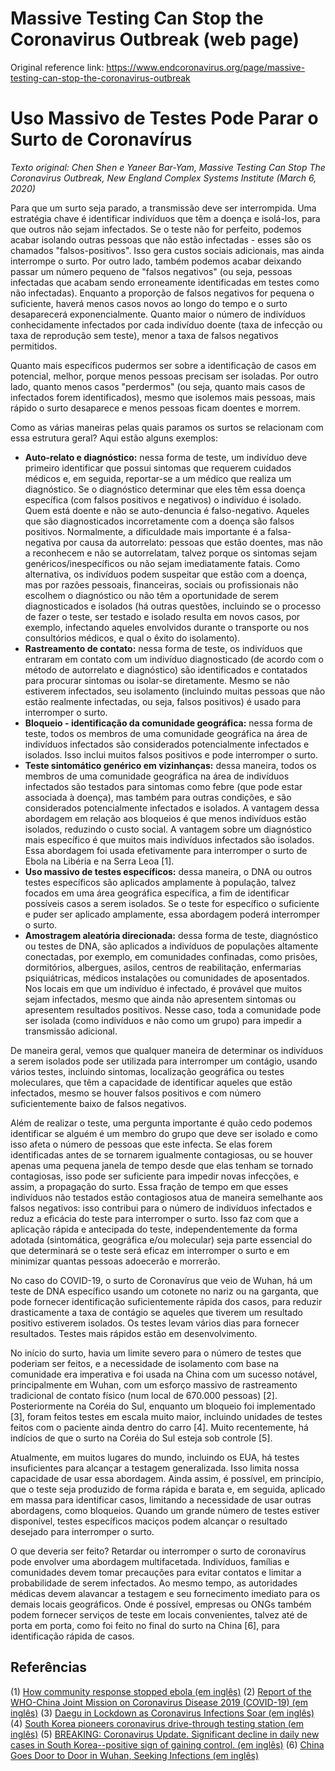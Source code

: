 # Massive Testing Can Stop the Coronavirus Outbreak (web page)

Original reference link: https://www.endcoronavirus.org/page/massive-testing-can-stop-the-coronavirus-outbreak

# Uso Massivo de Testes Pode Parar o Surto de Coronavírus

_Texto original: Chen Shen e Yaneer Bar-Yam, Massive Testing Can Stop The Coronavirus Outbreak, New England Complex Systems Institute (March 6, 2020)_

Para que um surto seja parado, a transmissão deve ser interrompida. Uma estratégia chave é identificar indivíduos que têm a doença e isolá-los, para que outros não sejam infectados. Se o teste não for perfeito, podemos acabar isolando outras pessoas que não estão infectadas - esses são os chamados "falsos-positivos". Isso gera custos sociais adicionais, mas ainda interrompe o surto. Por outro lado, também podemos acabar deixando passar um número pequeno de "falsos negativos" (ou seja, pessoas infectadas que acabam sendo erroneamente identificadas em testes como não infectadas). Enquanto a proporção de falsos negativos for pequena o suficiente, haverá menos casos novos ao longo do tempo e o surto desaparecerá exponencialmente. Quanto maior o número de indivíduos conhecidamente infectados por cada indivíduo doente (taxa de infecção ou taxa de reprodução sem teste), menor a taxa de falsos negativos permitidos.

Quanto mais específicos pudermos ser sobre a identificação de casos em potencial, melhor, porque menos pessoas precisam ser isoladas. Por outro lado, quanto menos casos "perdermos" (ou seja, quanto mais casos de infectados forem identificados), mesmo que isolemos mais pessoas, mais rápido o surto desaparece e menos pessoas ficam doentes e morrem.

Como as várias maneiras pelas quais paramos os surtos se relacionam com essa estrutura geral? Aqui estão alguns exemplos:

- **Auto-relato e diagnóstico:** nessa forma de teste, um indivíduo deve primeiro identificar que possui sintomas que requerem cuidados médicos e, em seguida, reportar-se a um médico que realiza um diagnóstico. Se o diagnóstico determinar que eles têm essa doença específica (com falsos positivos e negativos) o indivíduo é isolado. Quem está doente e não se auto-denuncia é falso-negativo. Aqueles que são diagnosticados incorretamente com a doença são falsos positivos. Normalmente, a dificuldade mais importante é a falsa-negativa por causa da autorrelato: pessoas que estão doentes, mas não a reconhecem e não se autorrelatam, talvez porque os sintomas sejam genéricos/inespecíficos ou não sejam imediatamente fatais. Como alternativa, os indivíduos podem suspeitar que estão com a doença, mas por razões pessoais, financeiras, sociais ou profissionais não escolhem o diagnóstico ou não têm a oportunidade de serem diagnosticados e isolados (há outras questões, incluindo se o processo de fazer o teste, ser testado e isolado resulta em novos casos, por exemplo, infectando aqueles envolvidos durante o transporte ou nos consultórios médicos, e qual o êxito do isolamento).
- **Rastreamento de contato:** nessa forma de teste, os indivíduos que entraram em contato com um indivíduo diagnosticado (de acordo com o método de autorrelato e diagnóstico) são identificados e contatados para procurar sintomas ou isolar-se diretamente. Mesmo se não estiverem infectados, seu isolamento (incluindo muitas pessoas que não estão realmente infectadas, ou seja, falsos positivos) é usado para interromper o surto.
- **Bloqueio - identificação da comunidade geográfica:** nessa forma de teste, todos os membros de uma comunidade geográfica na área de indivíduos infectados são considerados potencialmente infectados e isolados. Isso inclui muitos falsos positivos e pode interromper o surto.
- **Teste sintomático genérico em vizinhanças:** dessa maneira, todos os membros de uma comunidade geográfica na área de indivíduos infectados são testados para sintomas como febre (que pode estar associada à doença), mas também para outras condições, e são considerados potencialmente infectados e isolados. A vantagem dessa abordagem em relação aos bloqueios é que menos indivíduos estão isolados, reduzindo o custo social. A vantagem sobre um diagnóstico mais específico é que muitos mais indivíduos infectados são isolados. Essa abordagem foi usada efetivamente para interromper o surto de Ebola na Libéria e na Serra Leoa [1].
- **Uso massivo de testes específicos:** dessa maneira, o DNA ou outros testes específicos são aplicados amplamente à população, talvez focados em uma área geográfica específica, a fim de identificar possíveis casos a serem isolados. Se o teste for específico o suficiente e puder ser aplicado amplamente, essa abordagem poderá interromper o surto.
- **Amostragem aleatória direcionada:** dessa forma de teste, diagnóstico ou testes de DNA, são aplicados a indivíduos de populações altamente conectadas, por exemplo, em comunidades confinadas, como prisões, dormitórios, albergues, asilos, centros de reabilitação, enfermarias psiquiátricas, médicos instalações ou comunidades de aposentados. Nos locais em que um indivíduo é infectado, é provável que muitos sejam infectados, mesmo que ainda não apresentem sintomas ou apresentem resultados positivos. Nesse caso, toda a comunidade pode ser isolada (como indivíduos e não como um grupo) para impedir a transmissão adicional.

De maneira geral, vemos que qualquer maneira de determinar os indivíduos a serem isolados pode ser utilizada para interromper um contágio, usando vários testes, incluindo sintomas, localização geográfica ou testes moleculares, que têm a capacidade de identificar aqueles que estão infectados, mesmo se houver falsos positivos e com número suficientemente baixo de falsos negativos.

Além de realizar o teste, uma pergunta importante é quão cedo podemos identificar se alguém é um membro do grupo que deve ser isolado e como isso afeta o número de pessoas que este infecta. Se elas forem identificadas antes de se tornarem igualmente contagiosas, ou se houver apenas uma pequena janela de tempo desde que elas tenham se tornado contagiosas, isso pode ser suficiente para impedir novas infecções, e assim, a propagação do surto. Essa fração de tempo em que esses indivíduos não testados estão contagiosos atua de maneira semelhante aos falsos negativos: isso contribui para o número de indivíduos infectados e reduz a eficácia do teste para interromper o surto. Isso faz com que a aplicação rápida e antecipada do teste, independentemente da forma adotada (sintomática, geográfica e/ou molecular) seja parte essencial do que determinará se o teste será eficaz em interromper o surto e em minimizar quantas pessoas adoecerão e morrerão.

No caso do COVID-19, o surto de Coronavírus que veio de Wuhan, há um teste de DNA específico usando um cotonete no nariz ou na garganta, que pode fornecer identificação suficientemente rápida dos casos, para reduzir drasticamente a taxa de contágio se aqueles que tiverem um resultado positivo estiverem isolados. Os testes levam vários dias para fornecer resultados. Testes mais rápidos estão em desenvolvimento.

No início do surto, havia um limite severo para o número de testes que poderiam ser feitos, e a necessidade de isolamento com base na comunidade era imperativa e foi usada na China com um sucesso notável, principalmente em Wuhan, com um esforço massivo de rastreamento tradicional de contato físico (num local de 670.000 pessoas) [2]. Posteriormente na Coréia do Sul, enquanto um bloqueio foi implementado [3], foram feitos testes em escala muito maior, incluindo unidades de testes feitos com o paciente ainda dentro do carro [4]. Muito recentemente, há indícios de que o surto na Coréia do Sul esteja sob controle [5].

Atualmente, em muitos lugares do mundo, incluindo os EUA, há testes insuficientes para alcançar a testagem generalizada. Isso limita nossa capacidade de usar essa abordagem. Ainda assim, é possível, em princípio, que o teste seja produzido de forma rápida e barata e, em seguida, aplicado em massa para identificar casos, limitando a necessidade de usar outras abordagens, como bloqueios. Quando um grande número de testes estiver disponível, testes específicos maciços podem alcançar o resultado desejado para interromper o surto.

O que deveria ser feito? Retardar ou interromper o surto de coronavírus pode envolver uma abordagem multifacetada. Indivíduos, famílias e comunidades devem tomar precauções para evitar contatos e limitar a probabilidade de serem infectados. Ao mesmo tempo, as autoridades médicas devem alavancar a testagem e seu fornecimento imediato para os demais locais geográficos. Onde é possível, empresas ou ONGs também podem fornecer serviços de teste em locais convenientes, talvez até de porta em porta, como foi feito no final do surto na China [6], para identificação rápida de casos.

## Referências

(1) [How community response stopped ebola (em inglês)](https://necsi.edu/how-community-response-stopped-ebola)
(2) [Report of the WHO-China Joint Mission on Coronavirus Disease 2019 (COVID-19) (em inglês)](https://www.who.int/docs/default-source/coronaviruse/who-china-joint-mission-on-covid-19-final-report.pdf)
(3) [Daegu in Lockdown as Coronavirus Infections Soar (em inglês)](http://english.chosun.com/site/data/html_dir/2020/02/24/2020022401353.html)
(4) [South Korea pioneers coronavirus drive-through testing station (em inglês)](https://www.cnn.com/2020/03/02/asia/coronavirus-drive-through-south-korea-hnk-intl/index.html)
(5) [BREAKING: Coronavirus Update. Significant decline in daily new cases in South Korea--positive sign of gaining control. (em inglês)](https://twitter.com/yaneerbaryam/status/1235734017699430401?s=20)
(6) [China Goes Door to Door in Wuhan, Seeking Infections (em inglês)](https://www.courthousenews.com/china-goes-door-to-door-in-wuhan-seeking-infections/)
